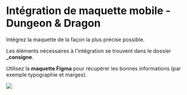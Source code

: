 # Intégration de maquette mobile - Dungeon & Dragon

Intégrez la maquette de la façon la plus précise possible.

Les éléments nécessaires à l'intégration se trouvent dans le dossier **\_consigne**.

Utilisez la **maquette Figma** pour récupérer les bonnes informations (par exemple typographie et marges).

![](_consigne/maquette.png)
